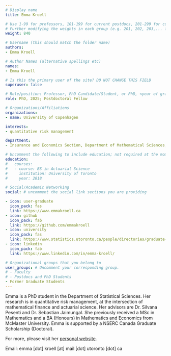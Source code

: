 ```yaml
---
# Display name
title: Emma Kroell

# Use 1-99 for professors, 101-199 for current postdocs, 201-299 for current phds, 301-399 for current masters, 401-499 for current undergrads, 801-809 for alum postdocs, 811-849 for alum phds, 851-899 for alum masters, and 901-999 for alum undergrads
# Further modifying the weights in each group (e.g. 201, 202, 203,... for current phds) allows customized ordering (e.g. new students first)
weight: 840

# Username (this should match the folder name)
authors:
- Emma Kroell

# Author Names (alternative spellings etc)
names:
- Emma Kroell

# Is this the primary user of the site? DO NOT CHANGE THIS FIELD
superuser: false

# Role/position: Professor, PhD Candidate/Student, or PhD, <year of graduation>
role: PhD, 2025; Postdoctoral Fellow

# Organizations/Affiliations
organizations:
- name: University of Copenhagen

interests:
- quantitative risk management

department:
- Insurance and Economics Section, Department of Mathematical Sciences, University of Copenhagen

# Uncomment the following to include education; not required at the moment.
education:
#   courses:
#   - course: BS in Actuarial Science
#     institution: University of Toronto
#     year: 2018

# Social/Academic Networking
social: # uncomment the social link sections you are providing

- icon: user-graduate
  icon_pack: fas
  link: https://www.emmakroell.ca
- icon: github
  icon_pack: fab
  link: https://github.com/emmakroell
- icon: university
  icon_pack: fas
  link: https://www.statistics.utoronto.ca/people/directories/graduate-students/emma-kroell
- icon: linkedin
  icon_pack: fab
  link: https://www.linkedin.com/in/emma-kroell/

# Organizational groups that you belong to
user_groups: # Uncomment your corresponding group.
# - Faculty
# - Postdocs and PhD Students
- Former Graduate Students
---
```


Emma is a PhD student in the Department of Statistical Sciences. Her research is in quantitative risk management, at the intersection of mathematical finance and actuarial science. Her advisors are Dr. Silvana Pesenti and Dr. Sebastian Jaimungal.  She previously received a MSc in Mathematics and a BA (Honours) in Mathematics and Economics from McMaster University. Emma is supported by a NSERC Canada Graduate Scholarship (Doctoral).

For more, please visit her [personal website](https://www.emmakroell.ca).

Email: emma [dot] kroell [at] mail [dot] utoronto [dot] ca

